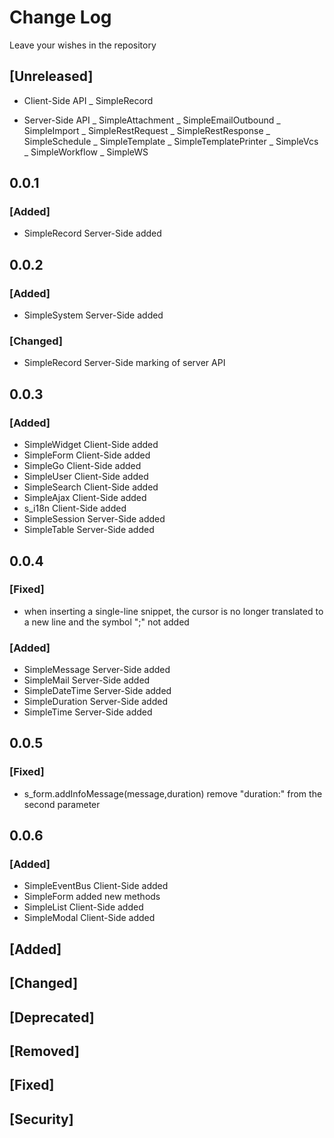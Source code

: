 # Change Log

Leave your wishes in the repository

## [Unreleased]

- Client-Side API
  _ SimpleRecord

- Server-Side API
  _ SimpleAttachment
  _ SimpleEmailOutbound
  _ SimpleImport
  _ SimpleRestRequest
  _ SimpleRestResponse
  _ SimpleSchedule
  _ SimpleTemplate
  _ SimpleTemplatePrinter
  _ SimpleVcs
  _ SimpleWorkflow
  _ SimpleWS



## 0.0.1
### [Added]
 - SimpleRecord Server-Side added

## 0.0.2
### [Added]
 - SimpleSystem Server-Side added

### [Changed]
 - SimpleRecord Server-Side marking of server API

## 0.0.3
### [Added]
 - SimpleWidget Client-Side added
 - SimpleForm Client-Side added
 - SimpleGo Client-Side added
 - SimpleUser Client-Side added
 - SimpleSearch Client-Side added
 - SimpleAjax Client-Side added
 - s_i18n Client-Side added
 - SimpleSession Server-Side added
 - SimpleTable Server-Side added

## 0.0.4
### [Fixed]
 - when inserting a single-line snippet, the cursor is no longer translated to a new line and the symbol ";" not added

### [Added]
 - SimpleMessage Server-Side added
 - SimpleMail Server-Side added
 - SimpleDateTime Server-Side added
 - SimpleDuration Server-Side added
 - SimpleTime Server-Side added

## 0.0.5
### [Fixed]
 - s_form.addInfoMessage(message,duration) remove "duration:" from the second parameter

 ## 0.0.6
 ### [Added]
 - SimpleEventBus Client-Side added
 - SimpleForm added new methods
 - SimpleList Client-Side added
 - SimpleModal Client-Side added

## [Added]
## [Changed]
## [Deprecated]
## [Removed]
## [Fixed]
## [Security]
